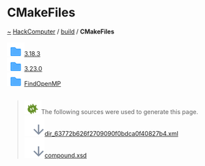 <a id="cmakefiles"></a>
<h1>CMakeFiles</h1>
<a id="dir_63772b626f2709090f0bdca0f40827b4"></a>
<a href="https://github.com/CharlesCarley/HackComputer#~">~</a>
<a href="index.md#index">HackComputer</a>
<span class="inline-text">/</span>
<a href="dir_4fef79e7177ba769987a8da36c892c5f.md#build">build</a>
<span class="inline-text">/</span>
<span class="bold-text"><b>CMakeFiles</b></span>
<br/>
<br/>
<div class="icon-link">
<img src="../images/folder.svg"/><a href="dir_82ba17370f519d22741117e6c29b3744.md#3.18.3">3.18.3</a>
</div>
<div class="icon-link">
<img src="../images/folder.svg"/><a href="dir_a1c6c7ee61423d09659eaf87084cf23e.md#3.23.0">3.23.0</a>
</div>
<div class="icon-link">
<img src="../images/folder.svg"/><a href="dir_1a8fbe3b70e24437140b39d6e1d95383.md#findopenmp">FindOpenMP</a>
</div>
<br/>
<blockquote>
<img src="../images/debug.svg"/><span class="inline-text">The following sources were used to generate this page.</span>
<br/>
<span class="icon-list-item"><a href="../xml/dir_63772b626f2709090f0bdca0f40827b4.xml#L1" class="icon-list-item"><img src="../images/lookInside.svg" class="icon-list-item"/><span class="icon-list-item">dir_63772b626f2709090f0bdca0f40827b4.xml</span>
</a>
</span>
<br/>
<span class="icon-list-item"><a href="../xml/compound.xsd#L1" class="icon-list-item"><img src="../images/lookInside.svg" class="icon-list-item"/><span class="icon-list-item">compound.xsd</span>
</a>
</span>
</blockquote>
</div>
</div>
</body>
</html>
